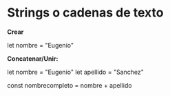 # Strings o cadenas de texto

**Crear**

let nombre = "Eugenio"

**Concatenar/Unir:**
 
let nombre = "Eugenio"
let apellido = "Sanchez"

const nombrecompleto = nombre + apellido

